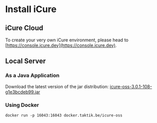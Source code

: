 # Install iCure

## iCure Cloud

To create your very own iCure environment, please head to [https://console.icure.dev](https://console.icure.dev).

## Local Server

### As a Java Application

Download the latest version of the jar distribution: [icure-oss-3.0.1-108-g1e3bcdeb99.jar](https://maven.taktik.be/repository/releases/org/taktik/icure/icure-oss/release-oss-kraken-3.0.1-108-g1e3bcdeb99/icure-oss-release-oss-kraken-3.0.1-108-g1e3bcdeb99.jar)



### Using Docker

```
docker run -p 16043:16043 docker.taktik.be/icure-oss
```

